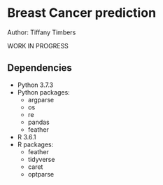 # Breast Cancer prediction
Author: Tiffany Timbers

WORK IN PROGRESS

## Dependencies

- Python 3.7.3
- Python packages:
  - argparse
  - os
  - re
  - pandas
  - feather
- R 3.6.1
- R packages:
  - feather
  - tidyverse
  - caret
  - optparse
